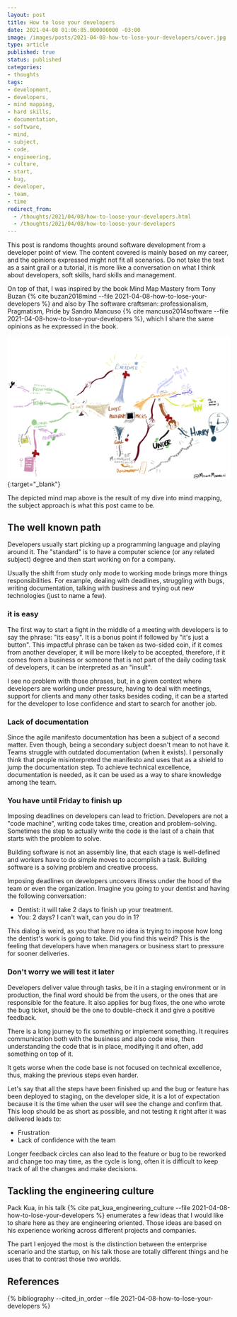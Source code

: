 ```yaml
---
layout: post
title: How to lose your developers
date: 2021-04-08 01:06:05.000000000 -03:00
image: /images/posts/2021-04-08-how-to-lose-your-developers/cover.jpg
type: article
published: true
status: published
categories:
- thoughts
tags:
- development,
- developers,
- mind mapping,
- hard skills,
- documentation,
- software,
- mind,
- subject,
- code,
- engineering,
- culture,
- start,
- bug,
- developer,
- team,
- time
redirect_from:
  - /thoughts/2021/04/08/how-to-loose-your-developers.html
  - /thoughts/2021/04/08/how-to-loose-your-developers
---
```


This post is randoms thoughts around software development from a developer
point of view. The content covered is mainly based on my career, and
the opinions expressed might not fit all scenarios. Do not take
the text as a saint grail or a tutorial, it is more like a conversation on what
I think about developers, soft skills, hard skills and management.

On top of that, I was inspired by the book Mind Map Mastery from Tony Buzan
{% cite buzan2018mind --file 2021-04-08-how-to-lose-your-developers %} and
also by The software craftsman: professionalism, Pragmatism, Pride by
Sandro Mancuso {% cite mancuso2014software --file 2021-04-08-how-to-lose-your-developers %},
which I share the same opinions as he expressed in the book.

[![Mind mapping - how to loose your developers](/images/posts/2021-04-08-how-to-lose-your-developers/mindmapping.jpg)](/images/posts/2021-04-08-how-to-lose-your-developers/mindmapping.jpg){:target="_blank"}

The depicted mind map above is the result of my dive into mind mapping, the
subject approach is what this post came to be.

## The well known path

Developers usually start picking up a programming language and playing around
it. The "standard" is to have a computer science (or any related subject) degree
and then start working on for a company.

Usually the shift from study only mode to working mode brings more things
responsibilities. For example, dealing with deadlines, struggling with
bugs, writing documentation, talking with business and trying out new
technologies (just to name a few).

### it is easy

The first way to start a fight in the middle of a meeting with developers is
to say the phrase: "its easy". It is a bonus point if followed by "it's just
a button". This impactful phrase can be taken as two-sided coin, if it comes
from another developer, it will be more likely to be accepted, therefore,
if it comes from a business or someone that is not part of the daily
coding task of developers, it can be interpreted as an "insult".

I see no problem with those phrases, but, in a given context where developers
are working under pressure, having to deal with meetings, support for clients
and many other tasks besides coding, it can be a started for the developer
to lose confidence and start to search for another job.

### Lack of documentation

Since the agile manifesto documentation has been a subject of a second matter.
Even though, being a secondary subject doesn't mean to not have it. Teams
struggle with outdated documentation (when it exists). I personally think
that people misinterpreted the manifesto and uses that as a shield to
jump the documentation step. To achieve technical excellence, documentation
is needed, as it can be used as a way to share knowledge among the team.

### You have until Friday to finish up

Imposing deadlines on developers can lead to friction. Developers are not
a "code machine", writing code takes time, creation and problem-solving.
Sometimes the step to actually write the code is the last of a chain that
starts with the problem to solve.

Building software is not an assembly line, that each stage is well-defined
and workers have to do simple moves to accomplish a task. Building software
is a solving problem and creative process.

Imposing deadlines on developers uncovers illness under the hood of the
team or even the organization. Imagine you going to your dentist and having
the following conversation:

- Dentist: it will take 2 days to finish up your treatment.
- You:  2 days? I can't wait, can you do in 1?

This dialog is weird, as you that have no idea is trying to impose how long
the dentist's work is going to take. Did you find this weird? This is the feeling
that developers have when managers or business start to pressure for
sooner deliveries.

### Don't worry we will test it later

Developers deliver value through tasks, be it in a staging environment or in
production, the final word should be from the users, or the ones that are
responsible for the feature. It also applies for bug fixes, the one who
wrote the bug ticket, should be the one to double-check it and
give a positive feedback.

There is a long journey to fix something or implement something. It requires
communication both with the business and also code wise, then understanding
the code that is in place, modifying it and often, add something on top of
it.

It gets worse when the code base is not focused on technical excellence, thus,
making the previous steps even harder.

Let's say that all the steps have been finished up and the bug or feature
has been deployed to staging, on the developer side, it is a lot of
expectation because it is the time when the user will see
the change and confirm that. This loop should be as short as possible, and
not testing it right after it was delivered leads to:

- Frustration
- Lack of confidence with the team

Longer feedback circles can also lead to the feature or bug to be reworked
and change too may time, as the cycle is long, often it is difficult to
keep track of all the changes and make decisions.

## Tackling the engineering culture

Pack Kua, in his talk {% cite pat_kua_engineering_culture --file 2021-04-08-how-to-lose-your-developers %}
enumerates a few ideas that I would like to share here
as they are engineering oriented. Those ideas are based on his experience working
across different projects and companies.

The part I enjoyed the most is the distinction between the enterprise scenario
and the startup, on his talk those are totally different things and he uses
that to contrast those two worlds.

## References

{% bibliography --cited_in_order --file 2021-04-08-how-to-lose-your-developers %}